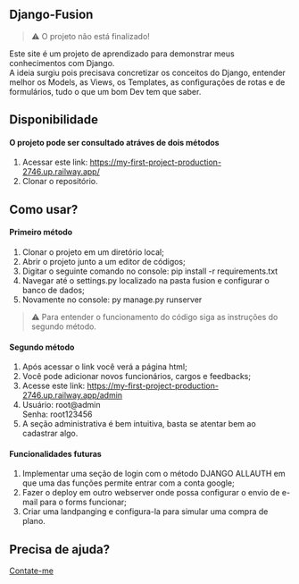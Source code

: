 ## Django-Fusion
> :warning: O projeto não está finalizado!
 
Este site é um projeto de aprendizado para demonstrar meus conhecimentos com Django. <br>
A ideia surgiu pois precisava concretizar os conceitos do Django, entender melhor os Models, as Views, os Templates, as configurações de rotas e de formulários, tudo o que um bom Dev tem que saber. 

## Disponibilidade

#### O projeto pode ser consultado atráves de dois métodos

1. Acessar este link: <a target='_blank'>https://my-first-project-production-2746.up.railway.app/</a>
2. Clonar o repositório.

## Como usar?

#### Primeiro método
1. Clonar o projeto em um diretório local;
2. Abrir o projeto junto a um editor de códigos;
3. Digitar o seguinte comando no console: pip install -r requirements.txt
4. Navegar até o settings.py localizado na pasta fusion e configurar o banco de dados;
5. Novamente no console: py manage.py runserver
> :warning: Para entender o funcionamento do código siga as instruções do segundo método.

#### Segundo método 
1. Após acessar o link você verá a página html;
2. Você pode adicionar novos funcionários, cargos e feedbacks;
3. Acesse este link: <a target='_blank'>https://my-first-project-production-2746.up.railway.app/admin</a>
4. Usuário: root@admin <br>Senha: root123456
5. A seção administrativa é bem intuitiva, basta se atentar bem ao cadastrar algo.

#### Funcionalidades futuras 
1. Implementar uma seção de login com o método DJANGO ALLAUTH em que uma das funções permite entrar com a conta google;
2. Fazer o deploy em outro webserver onde possa configurar o envio de e-mail para o forms funcionar;
3. Criar uma landpanging e configura-la para simular uma compra de plano.

## Precisa de ajuda? 
[Contate-me](https://www.linkedin.com/in/joaothiagonunes/)

